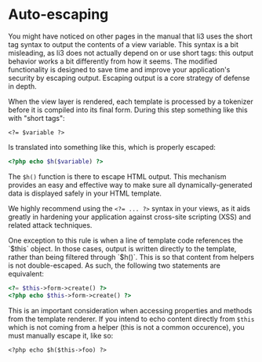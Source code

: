 # Auto-escaping

You might have noticed on other pages in the manual that li3 uses the short tag syntax to output the contents of a view variable. This syntax is a bit misleading, as li3 does not actually depend on or use short tags: this output behavior works a bit differently from how it seems.  The modified functionality is designed to save time and improve your application's security by escaping output.  Escaping output is a core strategy of defense in depth.

When the view layer is rendered, each template is processed by a tokenizer before it is compiled into its final form. During this step something like this with "short tags":

```
<?= $variable ?>
```

Is translated into something like this, which is properly escaped:

```php
<?php echo $h($variable) ?>
```

The `$h()` function is there to escape HTML output. This mechanism provides an easy and effective way to make sure all dynamically-generated data is displayed safely in your HTML template.

We highly recommend using the `<?= ... ?>` syntax in your views, as it aids greatly in hardening your application against cross-site scripting (XSS) and related attack techniques.

<div class="note note-info">
One exception to this rule is when a line of template code references the `$this` object. In those cases, output is written directly to the template, rather than being filtered through `$h()`. This is so that content from helpers is not double-escaped. As such, the following two statements are equivalent:
</div>

```php
<?= $this->form->create() ?>
<?php echo $this->form->create() ?>
```

This is an important consideration when accessing properties and methods from the template renderer. If you intend to echo content directly from `$this` which is not coming from a helper (this is not a common occurence), you must manually escape it, like so:

```
<?php echo $h($this->foo) ?>
```
